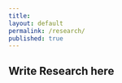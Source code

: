 ```yaml
---
title:
layout: default
permalink: /research/
published: true
---
```




## Write Research here










